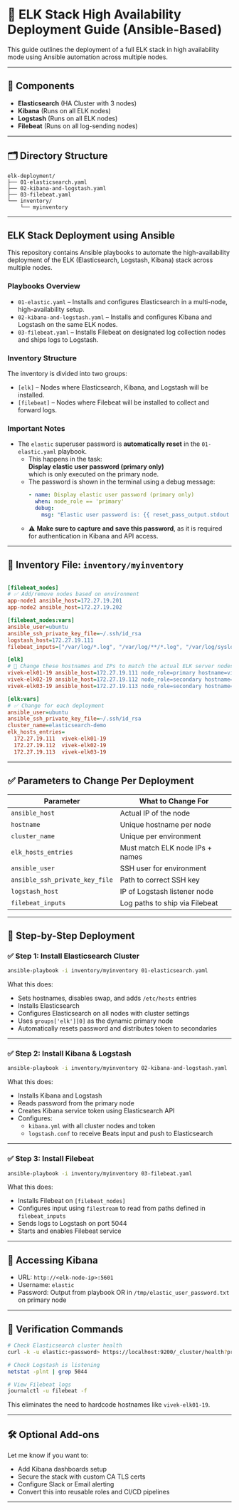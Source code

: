 
# 📘 ELK Stack High Availability Deployment Guide (Ansible-Based)

This guide outlines the deployment of a full ELK stack in high availability mode using Ansible automation across multiple nodes.

---

## 🧱 Components

- **Elasticsearch** (HA Cluster with 3 nodes)
- **Kibana** (Runs on all ELK nodes)
- **Logstash** (Runs on all ELK nodes)
- **Filebeat** (Runs on all log-sending nodes)

---

## 🗂️ Directory Structure

```
elk-deployment/
├── 01-elasticsearch.yaml
├── 02-kibana-and-logstash.yaml
├── 03-filebeat.yaml
└── inventory/
    └── myinventory
```

---

## ELK Stack Deployment using Ansible

This repository contains Ansible playbooks to automate the high-availability deployment of the ELK (Elasticsearch, Logstash, Kibana) stack across multiple nodes.

### Playbooks Overview

- `01-elastic.yaml` – Installs and configures Elasticsearch in a multi-node, high-availability setup.
- `02-kibana-and-logstash.yaml` – Installs and configures Kibana and Logstash on the same ELK nodes.
- `03-filebeat.yaml` – Installs Filebeat on designated log collection nodes and ships logs to Logstash.

### Inventory Structure

The inventory is divided into two groups:

- `[elk]` – Nodes where Elasticsearch, Kibana, and Logstash will be installed.
- `[filebeat]` – Nodes where Filebeat will be installed to collect and forward logs.

### Important Notes

- The `elastic` superuser password is **automatically reset** in the `01-elastic.yaml` playbook.
  - This happens in the task:  
    **Display elastic user password (primary only)**  
    which is only executed on the primary node.
  - The password is shown in the terminal using a debug message:
    ```yaml
    - name: Display elastic user password (primary only)
      when: node_role == 'primary'
      debug:
        msg: "Elastic user password is: {{ reset_pass_output.stdout }}"
    ```
  - ⚠️ **Make sure to capture and save this password**, as it is required for authentication in Kibana and API access.

---
## 📁 Inventory File: `inventory/myinventory`

```ini

[filebeat_nodes]
# ✅ Add/remove nodes based on environment
app-node1 ansible_host=172.27.19.201
app-node2 ansible_host=172.27.19.202

[filebeat_nodes:vars]
ansible_user=ubuntu
ansible_ssh_private_key_file=~/.ssh/id_rsa
logstash_host=172.27.19.111
filebeat_inputs=["/var/log/*.log", "/var/log/**/*.log", "/var/log/syslog", "/var/log/auth.log"]

[elk]
# 🔧 Change these hostnames and IPs to match the actual ELK server nodes
vivek-elk01-19 ansible_host=172.27.19.111 node_role=primary hostname=vivek-elk01-19
vivek-elk02-19 ansible_host=172.27.19.112 node_role=secondary hostname=vivek-elk02-19
vivek-elk03-19 ansible_host=172.27.19.113 node_role=secondary hostname=vivek-elk03-19

[elk:vars]
# ✅ Change for each deployment
ansible_user=ubuntu
ansible_ssh_private_key_file=~/.ssh/id_rsa
cluster_name=elasticsearch-demo
elk_hosts_entries=
  172.27.19.111  vivek-elk01-19
  172.27.19.112  vivek-elk02-19
  172.27.19.113  vivek-elk03-19


```

---

## ✅ Parameters to Change Per Deployment

| Parameter                       | What to Change For                  |
|--------------------------------|-------------------------------------|
| `ansible_host`                 | Actual IP of the node               |
| `hostname`                     | Unique hostname per node            |
| `cluster_name`                 | Unique per environment              |
| `elk_hosts_entries`            | Must match ELK node IPs + names     |
| `ansible_user`                 | SSH user for environment            |
| `ansible_ssh_private_key_file` | Path to correct SSH key             |
| `logstash_host`                | IP of Logstash listener node        |
| `filebeat_inputs`             | Log paths to ship via Filebeat      |

---

## 🧩 Step-by-Step Deployment

### ✅ Step 1: Install Elasticsearch Cluster

```bash
ansible-playbook -i inventory/myinventory 01-elasticsearch.yaml
```

What this does:
- Sets hostnames, disables swap, and adds `/etc/hosts` entries
- Installs Elasticsearch
- Configures Elasticsearch on all nodes with cluster settings
- Uses `groups['elk'][0]` as the dynamic primary node
- Automatically resets password and distributes token to secondaries

---

### ✅ Step 2: Install Kibana & Logstash

```bash
ansible-playbook -i inventory/myinventory 02-kibana-and-logstash.yaml
```

What this does:
- Installs Kibana and Logstash
- Reads password from the primary node
- Creates Kibana service token using Elasticsearch API
- Configures:
  - `kibana.yml` with all cluster nodes and token
  - `logstash.conf` to receive Beats input and push to Elasticsearch

---

### ✅ Step 3: Install Filebeat

```bash
ansible-playbook -i inventory/myinventory 03-filebeat.yaml
```

What this does:
- Installs Filebeat on `[filebeat_nodes]`
- Configures input using `filestream` to read from paths defined in `filebeat_inputs`
- Sends logs to Logstash on port 5044
- Starts and enables Filebeat service

---

## 🔐 Accessing Kibana

- URL: `http://<elk-node-ip>:5601`
- Username: `elastic`
- Password: Output from playbook OR in `/tmp/elastic_user_password.txt` on primary node

---

## 🧪 Verification Commands

```bash
# Check Elasticsearch cluster health
curl -k -u elastic:<password> https://localhost:9200/_cluster/health?pretty

# Check Logstash is listening
netstat -plnt | grep 5044

# View Filebeat logs
journalctl -u filebeat -f
```

This eliminates the need to hardcode hostnames like `vivek-elk01-19`.

---

## 🛠️ Optional Add-ons

Let me know if you want to:
- Add Kibana dashboards setup
- Secure the stack with custom CA TLS certs
- Configure Slack or Email alerting
- Convert this into reusable roles and CI/CD pipelines

---
